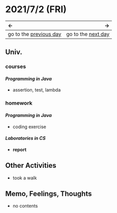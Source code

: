 # 2021/7/2 (FRI)
|←|→|
|:---|---:|
go to the [previous day](./1st.md) | go to the [next day](./3rd.md)

## Univ.
### courses
#### *Programming in Java*
- assertion, test, lambda

### homework
#### *Programming in Java*
- coding exercise

#### *Laboratories in CS*
- **report**

## Other Activities
- took a walk

## Memo, Feelings, Thoughts
- no contents
